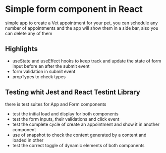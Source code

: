 # Simple form component in React

simple app to create a Vet appointment for your pet, you can schedule any number of appointments and the app will show them in a side bar, also you can delete any of them

## Highlights

- useState and useEffect hooks to keep track and update the state of form input before an after the submit event
- form validation in submit event
- propTypes to check types

## Testing whit Jest and React Testint Library

there is test suites for App and Form components

- test the initial load and display for both components
- test the form inputs, their validations and click event
- test the complete cycle of create an appointment and show it in another component
- use of snapshot to check the content generated by a content and loaded in other
- test the correct toggle of dynamic elements of both components
